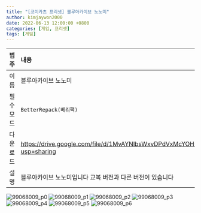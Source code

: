 ```yaml
---
title: "[코이카츠 프리셋] 블루아카이브 노노미"
author: kimjaywon2000
date: 2022-06-13 12:00:00 +0800
categories: [게임, 프리셋]
tags: [게임]
---
```


| 범주             | 내용            |
|:----------------|:---------------|
| 이름             | 블루아카이브 노노미  |
| 필수 모드         | `BetterRepack(베리팩)`       |
| 다운로드          | <https://drive.google.com/file/d/1MvAYNlbsWxvDPdVxMcYOH0v_9ObQ06Gv/view?usp=sharing> |
| 설명             | 블루아카이브 노노미입니다 교복 버전과 다른 버전이 있습니다   |

![99068009_p0](https://user-images.githubusercontent.com/76558033/174442184-859cb8ed-12ad-464d-9299-08eecf301a99.png)
![99068009_p1](https://user-images.githubusercontent.com/76558033/174442185-8b54558f-fe3e-497e-a736-efdea5281573.png)
![99068009_p2](https://user-images.githubusercontent.com/76558033/174442188-6a32d2ea-c9a8-470c-84df-ced189483787.png)
![99068009_p3](https://user-images.githubusercontent.com/76558033/174442189-09aba50e-e6f1-43c0-a238-ed326ed3ad89.png)
![99068009_p4](https://user-images.githubusercontent.com/76558033/174442192-5b37b6af-0164-4310-bc03-da5e45bb05f6.png)
![99068009_p5](https://user-images.githubusercontent.com/76558033/174442193-714fa465-769c-43b1-aadb-ebb5aab85e2b.png)
![99068009_p6](https://user-images.githubusercontent.com/76558033/174442196-a788d6c7-9cb7-4c20-aa66-be8cd7cae02f.png)
